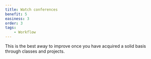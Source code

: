 ```yaml
---
title: Watch conferences
benefit: 5
easiness: 3
order: 3
tags:
    - Workflow
---
```


This is the best away to improve once you have acquired a solid basis through classes and projects.